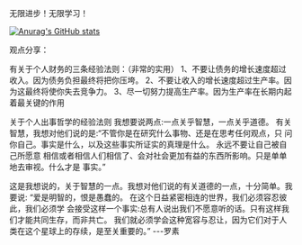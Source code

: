 
 无限进步！无限学习！

[![Anurag's GitHub stats](https://github-readme-stats.vercel.app/api?username=zhou431615)](https://github.com/anuraghazra/github-readme-stats)

观点分享：

有关于个人财务的三条经验法则：（非常的实用）
1、不要让债务的增长速度超过收⼊。因为债务负担最终将把你压垮。
2、不要让收⼊的增⻓速度超过⽣产率。因为这最终将使你失去竞争⼒。
3、尽⼀切努⼒提⾼⽣产率。因为⽣产率在⻓期内起着最关键的作⽤

关于个人出事哲学的经验法则
我想要说两点:一点关乎智慧，一点关乎道德。
有关智慧，我想对他们说的是:“不管你是在研究什么事物、还是在思考任何观点，只
问你自己。事实是什么，以及这些事实所证实的真理是什么。
永远不要让自己被自己所愿意 相信或者相信人们相信了、会对社会更加有益的东西所影响。只是单单地去审视。什么才是 事实。”

这是我想说的，关于智慧的一点。我想对他们说的有关道德的一点，十分简单。我要说: “爱是明智的，恨是愚蠢的。
在这个日益紧密相连的世界，我们必须容忍彼此，我们必须学 会接受这样一个事实:总有人说出我们不愿意听的话。只有这样我们才能共同生存，而非共亡。
我们就必须学会这种宽容与忍让，因为它们对于人类在这个星球上的存续，是至关重要的。”  ---罗素
